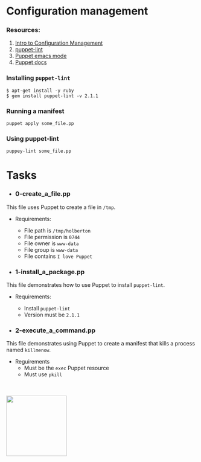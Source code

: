 # Configuration management

### Resources:

1. [Intro to Configuration Management](https://www.digitalocean.com/community/tutorials/an-introduction-to-configuration-management)
2. [puppet-lint](http://puppet-lint.com/)
3. [Puppet emacs mode](https://github.com/voxpupuli/puppet-mode)
4. [Puppet docs](https://puppet.com/docs/puppet/3.8/index.html)

### Installing `puppet-lint`

```
$ apt-get install -y ruby
$ gem install puppet-lint -v 2.1.1
```

### Running a manifest

```
puppet apply some_file.pp
```

### Using puppet-lint

```
puppey-lint some_file.pp

```



# Tasks


- ### 0-create_a_file.pp
This file uses Puppet to create a file in `/tmp`.<br>

- Requirements:
  - File path is `/tmp/holberton`
  - File permission is `0744`
  - File owner is `www-data`
  - File group is `www-data`
  - File contains `I love Puppet`

- ### 1-install_a_package.pp
This file demonstrates how to use Puppet to install `puppet-lint`.<br>

- Requirements:
  - Install `puppet-lint`
  - Version must be `2.1.1`

- ### 2-execute_a_command.pp
This file demonstrates using Puppet to create a manifest that kills a process
 named `killmenow`.<br>
- Reguirements
  - Must be the `exec` Puppet resource
  - Must use `pkill`

<br>
<br>

<img src="https://puppet.com/images/logos/puppet-logo-black.svg" width="160" height=auto/>